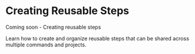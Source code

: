 # Creating Reusable Steps

Coming soon - Creating reusable steps

Learn how to create and organize reusable steps that can be shared across multiple commands and projects.